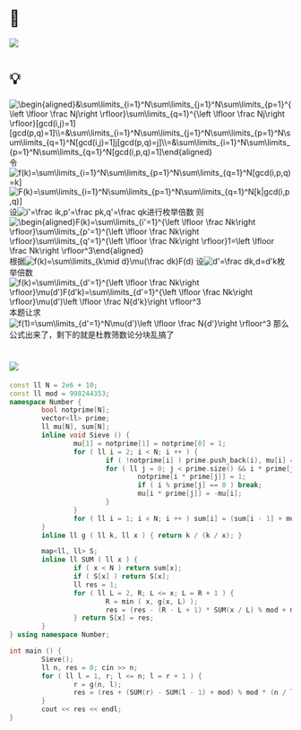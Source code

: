 # 🔗
<a href="https://www.luogu.com.cn/problem/P6055"><img src="https://i.loli.net/2021/10/23/SgjYq5Xhl9AiJaH.png"></a>

# 💡
<img src="https://latex.codecogs.com/svg.image?\begin{aligned}&\sum\limits_{i=1}^N\sum\limits_{j=1}^N\sum\limits_{p=1}^{\left&space;\lfloor&space;\frac&space;Nj\right&space;\rfloor}\sum\limits_{q=1}^{\left&space;\lfloor&space;\frac&space;Nj\right&space;\rfloor}[gcd(i,j)=1][gcd(p,q)=1]\\=&\sum\limits_{i=1}^N\sum\limits_{j=1}^N\sum\limits_{p=1}^N\sum\limits_{q=1}^N[gcd(i,j)=1]j[gcd(p,q)=j]\\=&\sum\limits_{i=1}^N\sum\limits_{p=1}^N\sum\limits_{q=1}^N[gcd(i,p,q)=1]\end{aligned}" title="\begin{aligned}&\sum\limits_{i=1}^N\sum\limits_{j=1}^N\sum\limits_{p=1}^{\left \lfloor \frac Nj\right \rfloor}\sum\limits_{q=1}^{\left \lfloor \frac Nj\right \rfloor}[gcd(i,j)=1][gcd(p,q)=1]\\=&\sum\limits_{i=1}^N\sum\limits_{j=1}^N\sum\limits_{p=1}^N\sum\limits_{q=1}^N[gcd(i,j)=1]j[gcd(p,q)=j]\\=&\sum\limits_{i=1}^N\sum\limits_{p=1}^N\sum\limits_{q=1}^N[gcd(i,p,q)=1]\end{aligned}" />  
令<img src="https://latex.codecogs.com/svg.image?f(k)=\sum\limits_{i=1}^N\sum\limits_{p=1}^N\sum\limits_{q=1}^N[gcd(i,p,q)=k]" title="f(k)=\sum\limits_{i=1}^N\sum\limits_{p=1}^N\sum\limits_{q=1}^N[gcd(i,p,q)=k]" />  
<img src="https://latex.codecogs.com/svg.image?F(k)=\sum\limits_{i=1}^N\sum\limits_{p=1}^N\sum\limits_{q=1}^N[k|gcd(i,p,q)]" title="F(k)=\sum\limits_{i=1}^N\sum\limits_{p=1}^N\sum\limits_{q=1}^N[k|gcd(i,p,q)]" />  
设<img src="https://latex.codecogs.com/svg.image?i'=\frac&space;ik,p'=\frac&space;pk,q'=\frac&space;qk" title="i'=\frac ik,p'=\frac pk,q'=\frac qk" />进行枚举倍数  
则<img src="https://latex.codecogs.com/svg.image?\begin{aligned}F(k)=\sum\limits_{i'=1}^{\left&space;\lfloor&space;\frac&space;Nk\right&space;\rfloor}\sum\limits_{p'=1}^{\left&space;\lfloor&space;\frac&space;Nk\right&space;\rfloor}\sum\limits_{q'=1}^{\left&space;\lfloor&space;\frac&space;Nk\right&space;\rfloor}1=\left&space;\lfloor&space;\frac&space;Nk\right&space;\rfloor^3\end{aligned}" title="\begin{aligned}F(k)=\sum\limits_{i'=1}^{\left \lfloor \frac Nk\right \rfloor}\sum\limits_{p'=1}^{\left \lfloor \frac Nk\right \rfloor}\sum\limits_{q'=1}^{\left \lfloor \frac Nk\right \rfloor}1=\left \lfloor \frac Nk\right \rfloor^3\end{aligned}" />  
根据<img src="https://latex.codecogs.com/svg.image?f(k)=\sum\limits_{k\mid&space;d}\mu(\frac&space;dk)F(d)" title="f(k)=\sum\limits_{k\mid d}\mu(\frac dk)F(d)" />  
设<img src="https://latex.codecogs.com/svg.image?d'=\frac&space;dk,d=d'k" title="d'=\frac dk,d=d'k" />枚举倍数  
<img src="https://latex.codecogs.com/svg.image?f(k)=\sum\limits_{d'=1}^{\left&space;\lfloor&space;\frac&space;Nk\right&space;\rfloor}\mu(d')F(d'k)=\sum\limits_{d'=1}^{\left&space;\lfloor&space;\frac&space;Nk\right&space;\rfloor}\mu(d')\left&space;\lfloor&space;\frac&space;N{d'k}\right&space;\rfloor^3" title="f(k)=\sum\limits_{d'=1}^{\left \lfloor \frac Nk\right \rfloor}\mu(d')F(d'k)=\sum\limits_{d'=1}^{\left \lfloor \frac Nk\right \rfloor}\mu(d')\left \lfloor \frac N{d'k}\right \rfloor^3" />  
本题让求<img src="https://latex.codecogs.com/svg.image?f(1)=\sum\limits_{d'=1}^N\mu(d')\left&space;\lfloor&space;\frac&space;N{d'}\right&space;\rfloor^3" title="f(1)=\sum\limits_{d'=1}^N\mu(d')\left \lfloor \frac N{d'}\right \rfloor^3" />  
那么公式出来了，剩下的就是杜教筛数论分块乱搞了  


# <img src="https://img-blog.csdnimg.cn/20210713144601841.png" >
```cpp
const ll N = 2e6 + 10;
const ll mod = 998244353;
namespace Number {
        bool notprime[N];
        vector<ll> prime;
        ll mu[N], sum[N];
        inline void Sieve () {
                mu[1] = notprime[1] = notprime[0] = 1;
                for ( ll i = 2; i < N; i ++ ) {
                        if ( !notprime[i] ) prime.push_back(i), mu[i] = -1;
                        for ( ll j = 0; j < prime.size() && i * prime[j] < N; j ++ ) {
                                notprime[i * prime[j]] = 1;
                                if ( i % prime[j] == 0 ) break;
                                mu[i * prime[j]] = -mu[i];
                        }
                }
                for ( ll i = 1; i < N; i ++ ) sum[i] = (sum[i - 1] + mu[i]) % mod;
        }
        inline ll g ( ll k, ll x ) { return k / (k / x); }

        map<ll, ll> S;
        inline ll SUM ( ll x ) {
                if ( x < N ) return sum[x];
                if ( S[x] ) return S[x];
                ll res = 1;
                for ( ll L = 2, R; L <= x; L = R + 1 ) {
                        R = min ( x, g(x, L) );
                        res = (res - (R - L + 1) * SUM(x / L) % mod + mod) % mod;
                } return S[x] = res;
        }
} using namespace Number;

int main () {
        Sieve();
        ll n, res = 0; cin >> n;
        for ( ll l = 1, r; l <= n; l = r + 1 ) {
                r = g(n, l);
                res = (res + (SUM(r) - SUM(l - 1) + mod) % mod * (n / l) % mod * (n / l) % mod * (n / l) % mod) % mod;
        }
        cout << res << endl;
}
```
